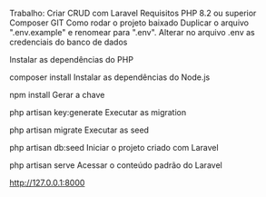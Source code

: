 Trabalho: Criar CRUD com Laravel
Requisitos
PHP 8.2 ou superior
Composer
GIT
Como rodar o projeto baixado
Duplicar o arquivo ".env.example" e renomear para ".env".
Alterar no arquivo .env as credenciais do banco de dados

Instalar as dependências do PHP

composer install
Instalar as dependências do Node.js

npm install
Gerar a chave

php artisan key:generate
Executar as migration

php artisan migrate
Executar as seed

php artisan db:seed
Iniciar o projeto criado com Laravel

php artisan serve
Acessar o conteúdo padrão do Laravel

http://127.0.0.1:8000
